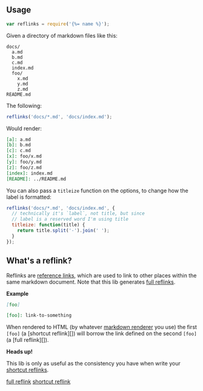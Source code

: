 ## Usage

```js
var reflinks = require('{%= name %}');
```

Given a directory of markdown files like this:

```
docs/
  a.md
  b.md
  c.md
  index.md
  foo/
    x.md
    y.md
    z.md
README.md
```

The following:

```js
reflinks('docs/*.md', 'docs/index.md');
```

Would render:

```markdown
[a]: a.md
[b]: b.md
[c]: c.md
[x]: foo/x.md
[y]: foo/y.md
[z]: foo/z.md
[index]: index.md
[README]: ../README.md
```

You can also pass a `titleize` function on the options, to change how the label is formatted:

```js
reflinks('docs/*.md', 'docs/index.md', {
  // technically it's `label`, not title, but since
  // label is a reserved word I'm using title
  titleize: function(title) {
    return title.split('-').join(' ');
  }
});
```

## What's a reflink?

Reflinks are [reference links], which are used to link to other places within the same markdown document. Note that this lib generates [full reflinks][].

**Example**

```markdown
[foo]

[foo]: link-to-something  
```

When rendered to HTML (by whatever [markdown renderer] you use) the first `[foo]` (a [shortcut reflink][]) will borrow the link defined on the second `[foo]` (a [full reflink][]).

**Heads up!**

This lib is only as useful as the consistency you have when write your [shortcut reflinks][]. 

[full reflink][full reflinks]
[shortcut reflink][shortcut reflinks]

[reference links]: https://mb21.github.io/stmd/spec.html#reference-links
[shortcut reflinks]: https://mb21.github.io/stmd/spec.html#shortcut-reference-link
[full reflinks]: https://mb21.github.io/stmd/spec.html#full-reference-link
[markdown renderer]: https://github.com/jonschlinkert/remarkable
